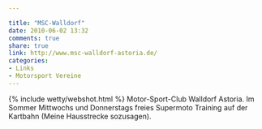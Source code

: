 ```yaml
---

title: "MSC-Walldorf"
date: 2010-06-02 13:32
comments: true
share: true
link: http://www.msc-walldorf-astoria.de/
categories: 
- Links
- Motorsport Vereine
---
```

{% include wetty/webshot.html %} Motor-Sport-Club Walldorf Astoria. Im Sommer Mittwochs und Donnerstags freies Supermoto Training auf der Kartbahn (Meine Hausstrecke sozusagen).